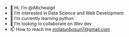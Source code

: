 - 👋 Hi, I’m @iMichealgit
- 👀 I’m interested in Data Science and Web Development 
- 🌱 I’m currently learning python
- 💞️ I’m looking to collaborate on Wev dev
- 📫 How to reach me molatunbosun7@gmail.com

<!---
iMichealgit/iMichealgit is a ✨ special ✨ repository because its `README.md` (this file) appears on your GitHub profile.
You can click the Preview link to take a look at your changes.
--->
